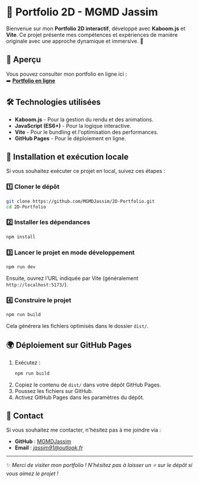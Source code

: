 # 🎨 Portfolio 2D - MGMD Jassim

Bienvenue sur mon **Portfolio 2D interactif**, développé avec **Kaboom.js** et **Vite**. Ce projet présente mes compétences et expériences de manière originale avec une approche dynamique et immersive. 🚀

## 📌 Aperçu
Vous pouvez consulter mon portfolio en ligne ici :  
➡️ **[Portfolio en ligne](https://mgmdjassim.github.io/portfolio-2d/)**

## 🛠️ Technologies utilisées
- **Kaboom.js** - Pour la gestion du rendu et des animations.
- **JavaScript (ES6+)** - Pour la logique interactive.
- **Vite** - Pour le bundling et l'optimisation des performances.
- **GitHub Pages** - Pour le déploiement en ligne.

## 🚀 Installation et exécution locale
Si vous souhaitez exécuter ce projet en local, suivez ces étapes :

### 1️⃣ Cloner le dépôt
```bash
git clone https://github.com/MGMDJassim/2D-Portfolio.git
cd 2D-Portfolio
```

### 2️⃣ Installer les dépendances
```bash
npm install
```

### 3️⃣ Lancer le projet en mode développement
```bash
npm run dev
```
Ensuite, ouvrez l'URL indiquée par Vite (généralement `http://localhost:5173/`).

### 4️⃣ Construire le projet
```bash
npm run build
```
Cela générera les fichiers optimisés dans le dossier `dist/`.

## 🌍 Déploiement sur GitHub Pages
1. Exécutez :
   ```bash
   npm run build
   ```
2. Copiez le contenu de `dist/` dans votre dépôt GitHub Pages.
3. Poussez les fichiers sur GitHub.
4. Activez GitHub Pages dans les paramètres du dépôt.

## 📧 Contact
Si vous souhaitez me contacter, n'hésitez pas à me joindre via :
- **GitHub** : [MGMDJassim](https://github.com/MGMDJassim)
- **Email** : *jassim91@outlook.fr*

---
✨ *Merci de visiter mon portfolio ! N'hésitez pas à laisser un ⭐ sur le dépôt si vous aimez le projet !*

